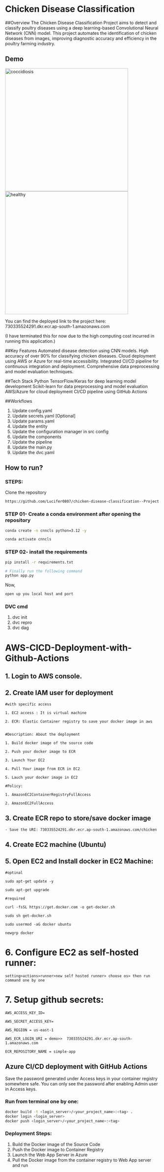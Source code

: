 # Chicken Disease Classification
##Overview
The Chicken Disease Classification Project aims to detect and classify poultry diseases using a deep learning-based Convolutional Neural Network (CNN) model. This project automates the identification of chicken diseases from images, improving diagnostic accuracy and efficiency in the poultry farming industry.

## Demo 

<div>
    <img src="images/coccidiosis.png" alt="coccidiosis" width="400"/>
    <img src="images/healthy.png" alt="healthy" width="400"/>
</div>

You can find the deployed link to the project here: 730335524291.dkr.ecr.ap-south-1.amazonaws.com

(I have terminated this for now due to the high computing cost incurred in running this application.)

##Key Features
Automated disease detection using CNN models.
High accuracy of over 90% for classifying chicken diseases.
Cloud deployment using AWS or Azure for real-time accessibility.
Integrated CI/CD pipeline for continuous integration and deployment.
Comprehensive data preprocessing and model evaluation techniques.


##Tech Stack
Python
TensorFlow/Keras for deep learning model development
Scikit-learn for data preprocessing and model evaluation
AWS/Azure for cloud deployment
CI/CD pipeline using GitHub Actions

##Workflows
1. Update config.yaml
2. Update secrets.yaml [Optional]
3. Update params.yaml
4. Update the entity
5. Update the configuration manager in src config
6. Update the components
7. Update the pipeline
8. Update the main.py
9. Update the dvc.yaml

## How to run?
### STEPS:

Clone the repository

```bash
https://github.com/Lucifer0807/chicken-disease-classification--Project
```
### STEP 01- Create a conda environment after opening the repository

```bash
conda create -n cnncls python=3.12 -y
```

```bash
conda activate cnncls
```


### STEP 02- install the requirements
```bash
pip install -r requirements.txt
```


```bash
# Finally run the following command
python app.py
```

Now,
```bash
open up you local host and port
```


### DVC cmd

1. dvc init
2. dvc repro
3. dvc dag



# AWS-CICD-Deployment-with-Github-Actions

## 1. Login to AWS console.

## 2. Create IAM user for deployment

	#with specific access

	1. EC2 access : It is virtual machine

	2. ECR: Elastic Container registry to save your docker image in aws


	#Description: About the deployment

	1. Build docker image of the source code

	2. Push your docker image to ECR

	3. Launch Your EC2 

	4. Pull Your image from ECR in EC2

	5. Lauch your docker image in EC2

	#Policy:

	1. AmazonEC2ContainerRegistryFullAccess

	2. AmazonEC2FullAccess

	
## 3. Create ECR repo to store/save docker image
    - Save the URI: 730335524291.dkr.ecr.ap-south-1.amazonaws.com/chicken

	
## 4. Create EC2 machine (Ubuntu) 

## 5. Open EC2 and Install docker in EC2 Machine:
	
	
	#optinal

	sudo apt-get update -y

	sudo apt-get upgrade
	
	#required

	curl -fsSL https://get.docker.com -o get-docker.sh

	sudo sh get-docker.sh

	sudo usermod -aG docker ubuntu

	newgrp docker
	
# 6. Configure EC2 as self-hosted runner:
    setting>actions>runner>new self hosted runner> choose os> then run command one by one


# 7. Setup github secrets:

    AWS_ACCESS_KEY_ID=

    AWS_SECRET_ACCESS_KEY=

    AWS_REGION = us-east-1

    AWS_ECR_LOGIN_URI = demo>>  730335524291.dkr.ecr.ap-south-1.amazonaws.com

    ECR_REPOSITORY_NAME = simple-app

## Azure CI/CD deployment with GitHub Actions 

Save the password generated under Access keys in your container registry somewhere safe.
You can only see the password after enabling Admin user in Access keys.

### Run from terminal one by one:

```bash
docker build -t <login_server>/<your_project_name>:<tag> .
docker login <login_server>
docker push <login_server>/<your_project_name>:<tag>
```

### Deployment Steps:

1. Build the Docker image of the Source Code
2. Push the Docker image to Container Registry
3. Launch the Web App Server in Azure 
4. Pull the Docker image from the container registry to Web App server and run



